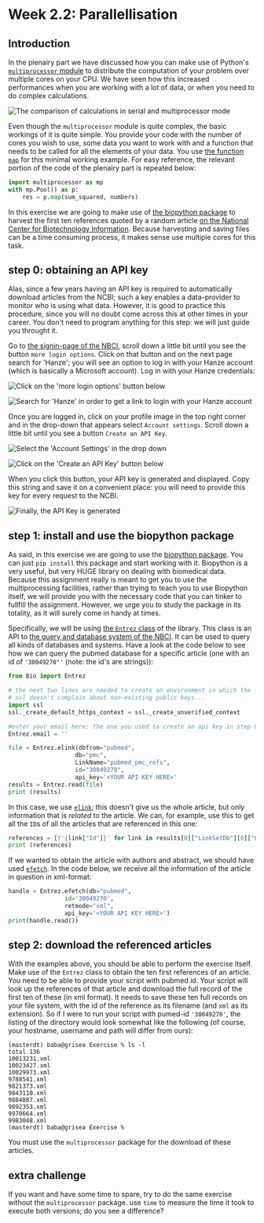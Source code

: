 # Week 2.2: Parallellisation

## Introduction

In the plenairy part we have discussed how you can make use of Python's [`multiprocessor` module](https://docs.python.org/3/library/multiprocessing.html) to distribute the computation of your problem over multiple cores on your CPU. We have seen how this increased performances when you are working with a lot of data, or when you need to do complex calculations.

![The comparison of calculations in serial and multiprocessor mode](imgs/comparison-serial-mp.png)

Even though the `multiprocessor` module is quite complex, the basic workings of it is quite simple. You provide your code with the number of cores you wish to use, some data you want to work with and a function that needs to be called for all the elements of your data. You use [the function `map`](https://docs.python.org/3/library/functions.html#map) for this minimal working example. For easy reference, the relevant portion of the code of the plenairy part is repeated below:

```python
import multiprocessor as mp
with mp.Pool() as p:
    res = p.map(sum_squared, numbers)
```

In this exercise we are going to make use of [the biopython package](https://biopython.org/) to harvest the first ten references quoted by a random article [on the National Center for Biotechnology Information](https://www.ncbi.nlm.nih.gov/). Because harvesting and saving files can be a time consuming process, it makes sense use multiple cores for this task.

## step 0: obtaining an API key

Alas, since a few years having an API key is required to automatically download articles from the NCBI; such a key enables a data-provider to monitor who is using what data. However, it is good to practice this procedure, since you will no doubt come across this at other times in your career. You don't need to program anything for this step: we will just guide you throught it.

Go to [the signin-page of the NBCI](https://www.ncbi.nlm.nih.gov/myncbi/), scroll down a little bit until you see the button `more login options`. Click on that button and on the next page search for 'Hanze'; you will see an option to log in with your Hanze account (which is basically a Microsoft account). Log in with your Hanze credentials:

![Click on the 'more login options' button below](imgs/onboarding1.png)

![Search for 'Hanze' in order to get a link to login with your Hanze account](imgs/onboarding2.png)

Once you are logged in, click on your profile image in the top right corner and in the drop-down that appears select `Account settings`. Scroll down a little bit until you see a button `Create an API Key`.

![Select the 'Account Settings' in the drop down](imgs/onboarding3.png)

![Click on the 'Create an API Key' button below](imgs/onboarding4.png)

When you click this button, your API key is generated and displayed. Copy this string and save it on a convenient place: you will need to provide this key for every request to the NCBI.

![Finally, the API Key is generated](imgs/onboarding5.png)


## step 1: install and use the biopython package

As said, in this exercise we are going to use the [biopython package](https://biopython.org/). You can just `pip install` this package and start working with it. Biopython is a very useful, but very HUGE library on dealing with biomedical data. Because this assignment really is meant to get you to use the multiprocessing facilities, rather than trying to teach you to use Biopython itself, we will provide you with the necessary code that you can tinker to fullfill the assignment. However, we urge you to study the package in its totality, as it will surely come in handy at times.

Specifically, we will be using [the `Entrez` class](http://biopython.org/DIST/docs/tutorial/Tutorial.html#sec144) of the library. This class is an API to [the query and database system of the NBCI](https://www.ncbi.nlm.nih.gov/books/NBK25497/). It can be used to query all kinds of databases and systems. Have a look at the code below to see how we can query the pubmed database for a specific article (one with an id of `'30049270"'` (note: the id's are strings)):

```python
from Bio import Entrez

# the next two lines are needed to create an environment in which the 
# ssl doesn't complain about non-existing public keys...
import ssl
ssl._create_default_https_context = ssl._create_unverified_context

#enter your email here; the one you used to create an api key in step 0
Entrez.email = '' 

file = Entrez.elink(dbfrom="pubmed",
                   db="pmc",
                   LinkName="pubmed_pmc_refs",
                   id="30049270",
                   api_key='<YOUR API KEY HERE>'
results = Entrez.read(file)
print (results)
```

In this case, we use [`elink`](http://biopython.org/DIST/docs/tutorial/Tutorial.html#sec150); this doesn't give us the whole article, but only information that is *related* to the article. We can, for example, use this to get all the `ID`s of all the articles that are referenced in this one:

```python
references = [f'{link["Id"]}' for link in results[0]["LinkSetDb"][0]["Link"]]
print (references)
```

If we wanted to obtain the article with authors and abstract, we should have used [`efetch`](http://biopython.org/DIST/docs/tutorial/Tutorial.html#sec149). In the code below, we receive all the information of the article in question in xml-format:

```python
handle = Entrez.efetch(db="pubmed",
                id='30049270',
                retmode="xml",
                api_key='<YOUR API KEY HERE>')
print(handle.read())
```

## step 2: download the referenced articles

With the examples above, you should be able to perform the exercise itself. Make use of the `Entrez` class to obtain the ten first references of an article. You need to be able to provide your script with pubmed id. Your script will look up the references of that article and download the full record of the first ten of these (in xml format). It needs to save these ten full records on your file system, with the id of the reference as its filename (and `xml` as its extension). So if I were to run your script with pumed-id `'30049270'`, the listing of the directory would look somewhat like the following (of course, your hostname, username and path will differ from ours):

```shell
(masterdt) baba@grisea Exercise % ls -l
total 136
10013231.xml
10023427.xml
10029973.xml
9788541.xml
9821373.xml
9843110.xml
9884887.xml
9892353.xml
9970664.xml
9983048.xml
(masterdt) baba@grisea Exercise % 
```

You must use the `multiprocessor` package for the download of these articles. 

## extra challenge

If you want and have some time to spare, try to do the same exercise without the `multiprocessor` package. use `time` to measure the time it took to execute both versions; do you see a difference?



